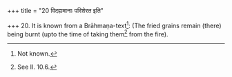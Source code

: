 +++
title = "20 विदह्यमानाः परिशेरत इति"

+++
20. It is known from a Brāhmaṇa-text[^1]: (The fried grains remain (there) being burnt (upto the time of taking them[^2] from the fire).  


[^1]: Not known.  

[^2]: See II. 10.6.  
